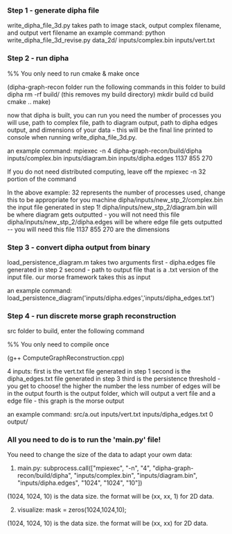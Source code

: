 ### Step 1 - generate dipha file

write_dipha_file_3d.py
takes path to image stack, output complex filename, and output vert filename
an example command:
python write_dipha_file_3d_revise.py data_2d/ inputs/complex.bin inputs/vert.txt


### Step 2 - run dipha

%% You only need to run cmake & make once

(dipha-graph-recon folder
run the following commands in this folder to build dipha
rm -rf build/ (this removes my build directory)
mkdir build
cd build
cmake ..
make)

now that dipha is built, you can run
you need the number of processes you will use, path to complex file, path to diagram output, path to dipha edges output, and dimensions of your data - this will be the final line printed to console when running write_dipha_file_3d.py.

an example command:
mpiexec -n 4 dipha-graph-recon/build/dipha inputs/complex.bin inputs/diagram.bin inputs/dipha.edges 1137 855 270

If you do not need distributed computing, leave off the mpiexec -n 32 portion of the command

In the above example:
32 represents the number of processes used, change this to be appropriate for you machine
dipha/inputs/new_stp_2/complex.bin the input file generated in step 1!
dipha/inputs/new_stp_2/diagram.bin will be where diagram gets outputted - you will not need this file
dipha/inputs/new_stp_2/dipha.edges will be where edge file gets outputted -- you will need this file
1137 855 270 are the dimensions

### Step 3 - convert dipha output from binary
load_persistence_diagram.m
takes two arguments
first - dipha.edges file generated in step 2
second - path to output file that is a .txt version of the input file.  our morse framework takes this as input

an example command: load_persistence_diagram('inputs/dipha.edges','inputs/dipha_edges.txt')

### Step 4 - run discrete morse graph reconstruction
src folder
to build, enter the following command

%% You only need to compile once

(g++ ComputeGraphReconstruction.cpp)

4 inputs:
first is the vert.txt file generated in step 1
second is the dipha_edges.txt file generated in step 3
third is the persistence threshold - you get to choose! the higher the number the less number of edges will be in the output
fourth is the output folder, which will output a vert file and a edge file - this graph is the morse output

an example command:
src/a.out inputs/vert.txt inputs/dipha_edges.txt 0 output/


### All you need to do is to run the 'main.py' file!

You need to change the size of the data to adapt your owm data:
1) main.py: subprocess.call(["mpiexec", "-n", "4", "dipha-graph-recon/build/dipha", "inputs/complex.bin", "inputs/diagram.bin", "inputs/dipha.edges", "1024", "1024", "10"])

(1024, 1024, 10) is the data size. the format will be (xx, xx, 1) for 2D data.

2) visualize: mask = zeros(1024,1024,10);

(1024, 1024, 10) is the data size. the format will be (xx, xx) for 2D data.

